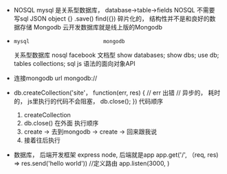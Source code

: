 - NOSQL
  mysql 是关系型数据库， 
  database->table->fields
  NOSQL 不需要写sql 
  JSON object {} .save()
  find({})
  碎片化的， 结构性并不是和良好的数据存储
  Mongodb  云开发数据库就是线上版的Mongodb

-     mysql                        mongodb
  关系型数据库                  nosql  facebook  文档型
   show databases;              show dbs;
                     use db;
    tables                       collections;
    sql                           js  语法的面向对象API

- 连接mongodb 
  url  mongodb://
- db.createCollection('site'， function(err, res) {
    // err 出错
    // 异步的， 耗时的， 
    js里执行的代码不会阻塞，
    db.close();
})
    代码顺序 
    1.  createCollection
    2. db.close()  在外面
    执行顺序 
    1. create  ->  去到mongodb -> create   -> 回来跟我说
    2. 接着往后执行 

- 数据库， 后端开发框架
  express 
  node, 后端就是app
  app.get('/', （req, res) => res.send('hello world'))   //定义路由
  app.listen(3000, )
